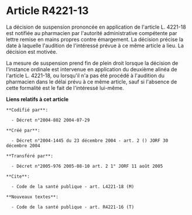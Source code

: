 # Article R4221-13

La décision de suspension prononcée en application de l'article L. 4221-18 est notifiée au pharmacien par l'autorité
administrative compétente par lettre remise en mains propres contre émargement. La décision précise la date à laquelle
l'audition de l'intéressé prévue à ce même article a lieu. La décision est motivée.

La mesure de suspension prend fin de plein droit lorsque la décision de l'instance ordinale est intervenue en application du
deuxième alinéa de l'article L. 4221-18, ou lorsqu'il n'a pas été procédé à l'audition du pharmacien dans le délai prévu à ce
même article, sauf si l'absence de cette formalité est le fait de l'intéressé lui-même.

**Liens relatifs à cet article**

	**Codifié par**:

	  - Décret n°2004-802 2004-07-29

	**Créé par**:

	  - Décret n°2004-1445 du 23 décembre 2004 - art. 2 () JORF 30 décembre 2004

	**Transféré par**:

	  - Décret n°2005-976 2005-08-10 art. 2 1° JORF 11 août 2005

	**Cite**:

	  - Code de la santé publique - art. L4221-18 (M)

	**Nouveaux textes**:

	  - Code de la santé publique - art. R4221-16 (T)
